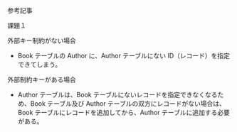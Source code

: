 参考記事

課題１

外部キー制約がない場合

- Book テーブルの Author に、Author テーブルにない ID（レコード）を指定できてしまう。

外部制約キーがある場合

- Author テーブルは、Book テーブルにないレコードを指定できなくなるため、Book テーブル及び Author テーブルの双方にレコードがない場合は、Book テーブルにレコードを追加してから、Author テーブルに追加する必要がある。
